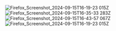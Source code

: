 ![Firefox_Screenshot_2024-09-15T16-19-23 015Z](https://github.com/user-attachments/assets/d067b9c0-c69f-43d0-a0ca-be2a797e05d8)
![Firefox_Screenshot_2024-09-15T16-35-33 283Z](https://github.com/user-attachments/assets/ce2cfeb2-01bb-4421-a9ab-d774570f39ec)
![Firefox_Screenshot_2024-09-15T16-43-57 067Z](https://github.com/user-attachments/assets/183cbd51-7be8-4d18-b90e-d17863848a65)
![Firefox_Screenshot_2024-09-15T16-19-23 015Z](https://github.com/user-attachments/assets/e918c9e2-ccd6-488d-b201-479359036605)
